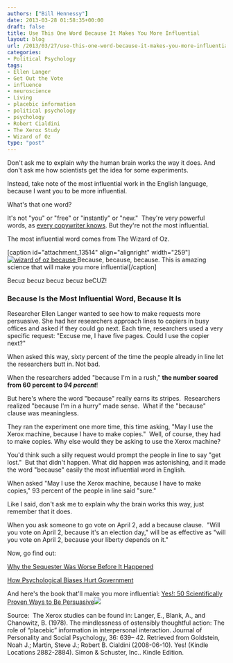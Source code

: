 ```yaml
---
authors: ["Bill Hennessy"]
date: 2013-03-28 01:58:35+00:00
draft: false
title: Use This One Word Because It Makes You More Influential
layout: blog
url: /2013/03/27/use-this-one-word-because-it-makes-you-more-influential/
categories:
- Political Psychology
tags:
- Ellen Langer
- Get Out the Vote
- influence
- neuroscience
- Living
- placebic information
- political psychology
- psychology
- Robert Cialdini
- The Xerox Study
- Wizard of Oz
type: "post"
---
```


Don't ask me to explain _why_ the human brain works the way it does. And don't ask me how scientists get the idea for some experiments.

Instead, take note of the most influential work in the English language, because I want you to be more influential.

What's that one word?

It's not "you" or "free" or "instantly" or "new."  They're very powerful words, as [every copywriter knows](https://www.copyblogger.com/persuasive-copywriting-words/). But they're not _the_ most influential.

The most influential word comes from The Wizard of Oz.

[caption id="attachment_13514" align="alignright" width="259"][![wizard of oz because](https://hennessysview.com/wp-content/uploads/2013/03/wizard-of-oz.jpg)
](https://hennessysview.com/wp-content/uploads/2013/03/wizard-of-oz.jpg) Because, because, because. This is amazing science that will make you more influential[/caption]

Becuz becuz becuz becuz beCUZ!


### **Because Is the Most Influential Word, Because It Is**


Researcher Ellen Langer wanted to see how to make requests more persuasive. She had her researchers approach lines to copiers in busy offices and asked if they could go next. Each time, researchers used a very specific request: "Excuse me, I have five pages. Could I use the copier next?"

When asked this way, sixty percent of the time the people already in line let the researchers butt in. Not bad.

When the researchers added "because I'm in a rush," **the number soared from 60 percent to _94 percent_**!

But here's where the word "because" really earns its stripes.  Researchers realized "because I'm in a hurry" made sense.  What if the "because" clause was meaningless.

They ran the experiment one more time, this time asking, "May I use the Xerox machine, because I have to make copies."  Well, of course, they had to make copies. Why else would they be asking to use the Xerox machine?

You'd think such a silly request would prompt the people in line to say "get lost."  But that didn't happen. What did happen was astonishing, and it made the word "because" easily the most influential word in English.

When asked "May I use the Xerox machine, because I have to make copies," 93 percent of the people in line said "sure."

Like I said, don't ask me to explain why the brain works this way, just remember that it does.

When you ask someone to go vote on April 2, add a because clause.  "Will you vote on April 2, because it's an election day," will be as effective as "will you vote on April 2, because your liberty depends on it."

Now, go find out:

[Why the Sequester Was Worse Before It Happened](https://hennessysview.com/2013/02/24/why-the-sequester-is-worse-now-than-it-will-be-after-it-happens/)

[How Psychological Biases Hurt Government](https://hennessysview.com/2012/12/28/how-psychological-biases-make-good-government-unlikely/)

And here's the book that'll make you more influential: [Yes!: 50 Scientifically Proven Ways to Be Persuasive](https://www.amazon.com/gp/product/1416576142/ref=as_li_ss_tl?ie=UTF8&camp=1789&creative=390957&creativeASIN=1416576142&linkCode=as2&tag=hennesssview-20)![](https://www.assoc-amazon.com/e/ir?t=hennesssview-20&l=as2&o=1&a=1416576142)


Source:  The Xerox studies can be found in: Langer, E., Blank, A., and Chanowitz, B. (1978). The mindlessness of ostensibly thoughtful action: The role of “placebic” information in interpersonal interaction. Journal of Personality and Social Psychology, 36: 639– 42. Retrieved from Goldstein, Noah J.; Martin, Steve J.; Robert B. Cialdini (2008-06-10). Yes! (Kindle Locations 2882-2884). Simon & Schuster, Inc.. Kindle Edition.
